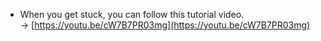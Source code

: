 * When you get stuck, you can follow this tutorial video.  
  -> [https://youtu.be/cW7B7PR03mg](https://youtu.be/cW7B7PR03mg)
